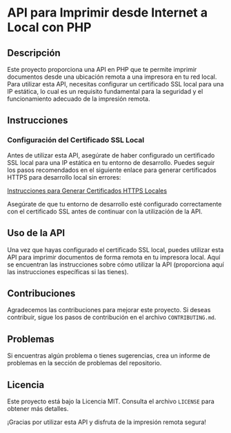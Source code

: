 # API para Imprimir desde Internet a Local con PHP

## Descripción

Este proyecto proporciona una API en PHP que te permite imprimir documentos desde una ubicación remota a una impresora en tu red local. Para utilizar esta API, necesitas configurar un certificado SSL local para una IP estática, lo cual es un requisito fundamental para la seguridad y el funcionamiento adecuado de la impresión remota.

## Instrucciones

### Configuración del Certificado SSL Local

Antes de utilizar esta API, asegúrate de haber configurado un certificado SSL local para una IP estática en tu entorno de desarrollo. Puedes seguir los pasos recomendados en el siguiente enlace para generar certificados HTTPS para desarrollo local sin errores:

[Instrucciones para Generar Certificados HTTPS Locales](https://www.jasoft.org/Blog/post/como-generar-certificados-https-para-desarrollo-local-que-no-produzcan-errores)

Asegúrate de que tu entorno de desarrollo esté configurado correctamente con el certificado SSL antes de continuar con la utilización de la API.

## Uso de la API

Una vez que hayas configurado el certificado SSL local, puedes utilizar esta API para imprimir documentos de forma remota en tu impresora local. Aquí se encuentran las instrucciones sobre cómo utilizar la API (proporciona aquí las instrucciones específicas si las tienes).

## Contribuciones

Agradecemos las contribuciones para mejorar este proyecto. Si deseas contribuir, sigue los pasos de contribución en el archivo `CONTRIBUTING.md`.

## Problemas

Si encuentras algún problema o tienes sugerencias, crea un informe de problemas en la sección de problemas del repositorio.

## Licencia

Este proyecto está bajo la Licencia MIT. Consulta el archivo `LICENSE` para obtener más detalles.

¡Gracias por utilizar esta API y disfruta de la impresión remota segura!

